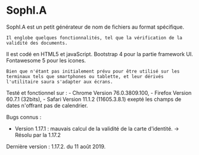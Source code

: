 # SophI.A
SophI.A est un petit générateur de nom de fichiers au format spécifique.

    Il englobe quelques fonctionnalités, tel que la vérification de la validité des documents.

Il est codé en HTML5 et javaScript. Bootstrap 4 pour la partie framework UI. Fontawesome 5 pour les icones.

    Bien que n'étant pas initialement prévu pour être utilisé sur les terminaux tels que smartphones ou tablette, et leur dérivés l'utilitaire saura s'adapter aux écrans.

Testé et fonctionnel sur :
    - Chrome Version 76.0.3809.100,
    - Firefox Version 60.7.1 (32bits),
    - Safari Version 11.1.2 (11605.3.8.1) exepté les champs de dates n'offrant pas de calendrier. 

Bugs connus :
-   Version 1.17.1 : mauvais calcul de la validité de la carte d'identité.
    -> Résolu par la 1.17.2


Dernière version : 1.17.2. du 11 août 2019.

